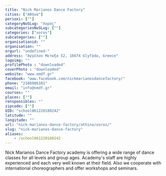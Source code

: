 ```yaml
---
title: "Nick Marianos Dance Factory"
cities: ["Αθήνα"]
perioxi: [""]
categoryNoSLug: "Χορός"
subcategoriesNoSLug: [""]
categories: ["xoros"]
subcategories: [""]
organisationid: ""
organisation: ""
orgurl: "undefined-"
address: "Αγγέλου Μεταξα 52, 16674 Glyfáda, Greece"
logoimg: ""
profilePhoto : "downloaded"
coverPhoto : "downloaded"
website: "www.nmdf.gr"
facebook: "www.facebook.com/nickmarianosdancefactory/"
phone: "2108986101"
email: "info@nmdf.gr"
courses: ""
places: [""]
rensponsibles: ""
zipcode: [""]
UID: "school061220180242"
latitude: ""
longitude: ""
url: "nick-marianos-dance-factory/athina/xoros/"
slug: "nick-marianos-dance-factory"
aliases:
    - /school061220180242
---
```





Nick Marianos Dance Factory academy is offering a wide range of dance classes for all levels and group ages. Academy&#39;s staff are highly experienced and each very well known at their field. Also we cooperate with international choreographers and offer workshops and seminars.